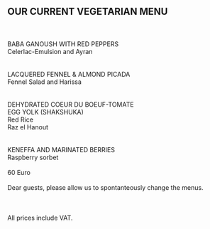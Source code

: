 ## OUR CURRENT VEGETARIAN MENU
<br/>
<br/>
BABA GANOUSH WITH RED PEPPERS<br/>
CelerIac-Emulsion and Ayran<br/>
<br/>
<br/>
LACQUERED FENNEL & ALMOND PICADA<br/>
Fennel Salad and Harissa<br/>
<br/>
<br/>
DEHYDRATED COEUR DU BOEUF-TOMATE<br/>
EGG YOLK (SHAKSHUKA)<br/>
Red Rice<br/>
Raz el Hanout<br/>
<br/>
<br/>
KENEFFA AND MARINATED BERRIES<br/>
Raspberry sorbet<br/>
<br/>
 60 Euro
 <br/>
<br/>
Dear guests, please allow us to spontanteously change the menus.<br/>
<br/>
 <br/>
<br/>
All prices include VAT.
